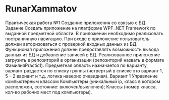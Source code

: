# RunarXammatov
Практическая работа №1
Создание приложения со связью с БД.
Задание
Создать приложение на платформе WPF .NET Framework по выданной предметной области. В приложении необходимо реализовать постраничную навигацию. При входе в приложение пользователь должен авторизоваться с проверкой входных данных из БД. Функционал приложения должен предоставлять возможность вывода данных из БД и добавление записей в БД. Реализованное приложение загрузить в репозиторий в организации (репозиторий назвать в формате ФамилияPractic1).
Предметная область назначается по варианту, вариант раздается по списку группы (четвертый в списке это вариант 1, 5 – 2 вариант и т.д. логика наверно очевидная).
Вариант 1
Управление компьютерным классом 
Компьютеры (уникальный ip, класс в котором расположен, состояние: включен/выключен);
Классы (номер класса, кол-во рабочих мест под компьютеры).
